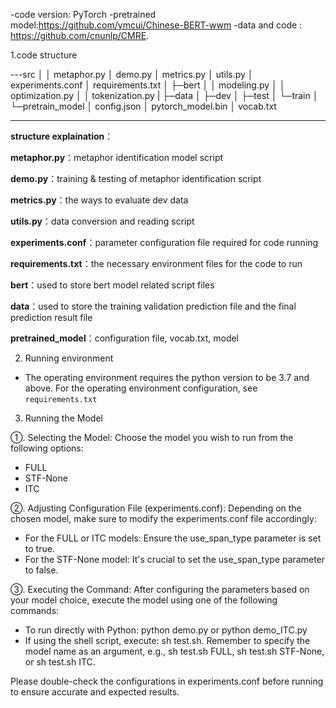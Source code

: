 -code version: PyTorch
-pretrained model:https://github.com/ymcui/Chinese-BERT-wwm
-data and code : https://github.com/cnunlp/CMRE.



1.code structure

---src
│ 
│ metaphor.py
│ demo.py
│ metrics.py
│ utils.py
│ experiments.conf
│ requirements.txt
│
├─bert
│ │ modeling.py
│ │ optimization.py
│ │ tokenization.py
|
├─data
│ ├─dev 
│ ├─test 
│ └─train
│ 
└─pretrain_model
 │ config.json
 │ pytorch_model.bin 
 │ vocab.txt

----


**structure explaination**：


**metaphor.py**：metaphor identification model script

**demo.py**：training & testing of metaphor identification  script

**metrics.py**：the ways to evaluate dev data

**utils.py**：data conversion and reading script

**experiments.conf**：parameter configuration file required for code running 

**requirements.txt**：the necessary environment files for the code to run

**bert**：used to store bert model related script files 

**data**：used to store the training validation prediction file and the final prediction result file

**pretrained_model**：configuration file, vocab.txt, model



2. Running environment

- The operating environment requires the python version to be 3.7 and above. For the operating environment configuration, see `requirements.txt`


 
3. Running the Model

①. Selecting the Model:
Choose the model you wish to run from the following options:
- FULL
- STF-None
- ITC

②. Adjusting Configuration File (experiments.conf):
Depending on the chosen model, make sure to modify the experiments.conf file accordingly:
- For the FULL or ITC models: Ensure the use_span_type parameter is set to true.
- For the STF-None model: It's crucial to set the use_span_type parameter to false.

③. Executing the Command:
After configuring the parameters based on your model choice, execute the model using one of the following commands:
- To run directly with Python: python demo.py or python demo_ITC.py
- If using the shell script, execute: sh test.sh. Remember to specify the model name as an argument, e.g., sh test.sh FULL, sh test.sh STF-None, or sh test.sh ITC.

Please double-check the configurations in experiments.conf before running to ensure accurate and expected results.

